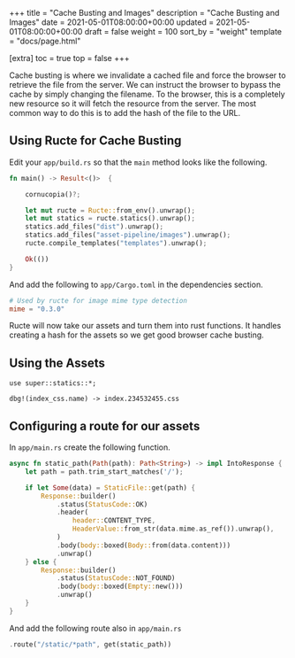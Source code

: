 +++
title = "Cache Busting and Images"
description = "Cache Busting and Images"
date = 2021-05-01T08:00:00+00:00
updated = 2021-05-01T08:00:00+00:00
draft = false
weight = 100
sort_by = "weight"
template = "docs/page.html"

[extra]
toc = true
top = false
+++

Cache busting is where we invalidate a cached file and force the browser to retrieve the file from the server. We can instruct the browser to bypass the cache by simply changing the filename. To the browser, this is a completely new resource so it will fetch the resource from the server. The most common way to do this is to add the hash of the file to the URL.

## Using Ructe for Cache Busting

Edit your `app/build.rs` so that the `main` method looks like the following.

```rust
fn main() -> Result<()>  {

    cornucopia()?;

    let mut ructe = Ructe::from_env().unwrap();
    let mut statics = ructe.statics().unwrap();
    statics.add_files("dist").unwrap();
    statics.add_files("asset-pipeline/images").unwrap();
    ructe.compile_templates("templates").unwrap();

    Ok(())
}
```

And add the following to `app/Cargo.toml` in the dependencies section.

```toml
# Used by ructe for image mime type detection
mime = "0.3.0"
```

Ructe will now take our assets and turn them into rust functions. It handles creating a hash for the assets so we get good browser cache busting.

## Using the Assets

```
use super::statics::*;

dbg!(index_css.name) -> index.234532455.css
```

## Configuring a route for our assets

In `app/main.rs` create the following function.

```rust
async fn static_path(Path(path): Path<String>) -> impl IntoResponse {
    let path = path.trim_start_matches('/');

    if let Some(data) = StaticFile::get(path) {
        Response::builder()
            .status(StatusCode::OK)
            .header(
                header::CONTENT_TYPE,
                HeaderValue::from_str(data.mime.as_ref()).unwrap(),
            )
            .body(body::boxed(Body::from(data.content)))
            .unwrap()
    } else {
        Response::builder()
            .status(StatusCode::NOT_FOUND)
            .body(body::boxed(Empty::new()))
            .unwrap()
    }
}
```

And add the following route also in `app/main.rs`

```rust
.route("/static/*path", get(static_path))
```